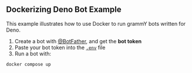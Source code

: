 ## Dockerizing Deno Bot Example

This example illustrates how to use Docker to run grammY bots written for Deno.

1. Create a bot with [@BotFather](https://t.me/BotFather), and get the **bot
   token**
2. Paste your bot token into the [`.env`](./.env) file
3. Run a bot with:

```shell
docker compose up
```
